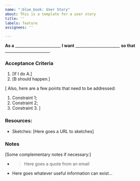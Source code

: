 ```yaml
---
name: ":blue_book: User Story"
about: This is a template for a user story
title: ''
labels: feature
assignees: ''

---
```


**As a** _______________________,
**I want** _______________________ **so that** _______________________.

### Acceptance Criteria

1. [If I do A.]
1. [B should happen.]

[
Also, here are a few points that need to be addressed:

1. Constraint 1;
1. Constraint 2;
1. Constraint 3.
]


### Resources:

* Sketches: [Here goes a URL to sketches]


### Notes

[Some complementary notes if necessary:]

* > Here goes a quote from an email
* Here goes whatever useful information can exist…
